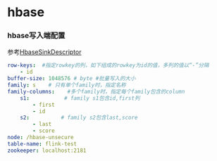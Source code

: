 # hbase
### hbase写入端配置
参考[HbaseSinkDescriptor](../../alchemy-web/src/main/java/com/dfire/platform/alchemy/descriptor/FileSystemSinkDescriptor.java)

```yaml
row-keys:  #指定rowkey的列，如下组成的rowkey为id的值，多列的值以“-”分隔
    - id
buffer-size: 1048576 # byte #批量写入的大小
family: s    # 只有单个family时，指定名称
family-columns:    #多个family时，指定每个family包含的column
    s1:           # family s1包含id,first列
        - first
        - id
    s2:          # family s2包含last,score
        - last
        - score
node: /hbase-unsecure 
table-name: flink-test
zookeeper: localhost:2181

```


